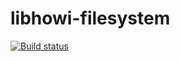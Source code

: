 # libhowi-filesystem

[![Build status](https://travis-ci.org/mkungla/libhowi-filesystem.svg?branch=master)](https://travis-ci.org/mkungla/libhowi-filesystem)

